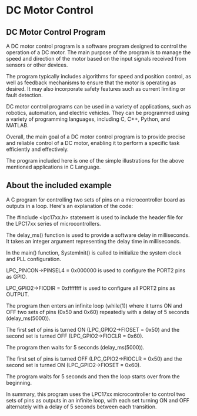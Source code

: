 # DC Motor Control

## DC Motor Control Program

A DC motor control program is a software program designed to control the operation of a DC motor. The main purpose of the program is to manage the speed and direction of the motor based on the input signals received from sensors or other devices.

The program typically includes algorithms for speed and position control, as well as feedback mechanisms to ensure that the motor is operating as desired. It may also incorporate safety features such as current limiting or fault detection.

DC motor control programs can be used in a variety of applications, such as robotics, automation, and electric vehicles. They can be programmed using a variety of programming languages, including C, C++, Python, and MATLAB.

Overall, the main goal of a DC motor control program is to provide precise and reliable control of a DC motor, enabling it to perform a specific task efficiently and effectively.

The program included here is one of the simple illustrations for the above mentioned applications in C Language.

## About the included example

A C program for controlling two sets of pins on a microcontroller board as outputs in a loop. Here's an explanation of the code:

The #include <lpc17xx.h> statement is used to include the header file for the LPC17xx series of microcontrollers.

The delay_ms() function is used to provide a software delay in milliseconds. It takes an integer argument representing the delay time in milliseconds.

In the main() function, SystemInit() is called to initialize the system clock and PLL configuration.

LPC_PINCON->PINSEL4 = 0x000000 is used to configure the PORT2 pins as GPIO.

LPC_GPIO2->FIODIR = 0xffffffff is used to configure all PORT2 pins as OUTPUT.

The program then enters an infinite loop (while(1)) where it turns ON and OFF two sets of pins (0x50 and 0x60) repeatedly with a delay of 5 seconds (delay_ms(5000)).

The first set of pins is turned ON (LPC_GPIO2->FIOSET = 0x50) and the second set is turned OFF (LPC_GPIO2->FIOCLR = 0x60).

The program then waits for 5 seconds (delay_ms(5000)).

The first set of pins is turned OFF (LPC_GPIO2->FIOCLR = 0x50) and the second set is turned ON (LPC_GPIO2->FIOSET = 0x60).

The program waits for 5 seconds and then the loop starts over from the beginning.

In summary, this program uses the LPC17xx microcontroller to control two sets of pins as outputs in an infinite loop, with each set turning ON and OFF alternately with a delay of 5 seconds between each transition.